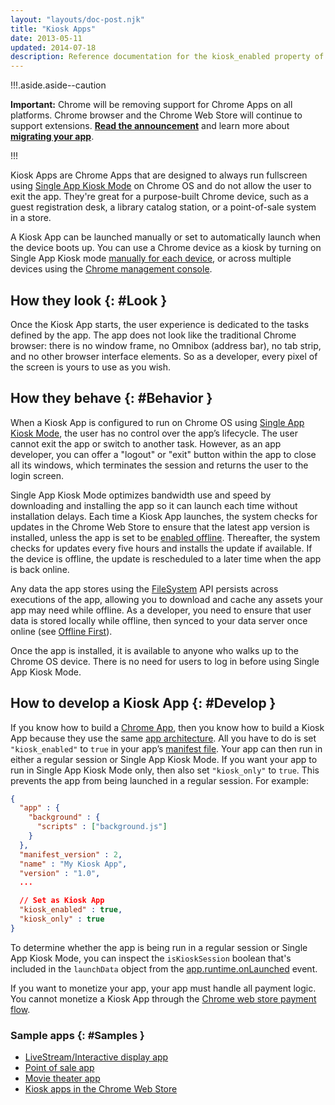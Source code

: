 ```yaml
---
layout: "layouts/doc-post.njk"
title: "Kiosk Apps"
date: 2013-05-11
updated: 2014-07-18
description: Reference documentation for the kiosk_enabled property of manifest.json.
---
```


!!!.aside.aside--caution

**Important:** Chrome will be removing support for Chrome Apps on all platforms. Chrome browser and
the Chrome Web Store will continue to support extensions. [**Read the announcement**][1] and learn
more about [**migrating your app**][2].

!!!

Kiosk Apps are Chrome Apps that are designed to always run fullscreen using [Single App Kiosk
Mode][3] on Chrome OS and do not allow the user to exit the app. They're great for a purpose-built
Chrome device, such as a guest registration desk, a library catalog station, or a point-of-sale
system in a store.

A Kiosk App can be launched manually or set to automatically launch when the device boots up. You
can use a Chrome device as a kiosk by turning on Single App Kiosk mode [manually for each
device][4], or across multiple devices using the [Chrome management console][5].

## How they look {: #Look }

Once the Kiosk App starts, the user experience is dedicated to the tasks defined by the app. The app
does not look like the traditional Chrome browser: there is no window frame, no Omnibox (address
bar), no tab strip, and no other browser interface elements. So as a developer, every pixel of the
screen is yours to use as you wish.

## How they behave {: #Behavior }

When a Kiosk App is configured to run on Chrome OS using [Single App Kiosk Mode][6], the user has no
control over the app’s lifecycle. The user cannot exit the app or switch to another task. However,
as an app developer, you can offer a "logout" or "exit" button within the app to close all its
windows, which terminates the session and returns the user to the login screen.

Single App Kiosk Mode optimizes bandwidth use and speed by downloading and installing the app so it
can launch each time without installation delays. Each time a Kiosk App launches, the system checks
for updates in the Chrome Web Store to ensure that the latest app version is installed, unless the
app is set to be [enabled offline][7]. Thereafter, the system checks for updates every five hours
and installs the update if available. If the device is offline, the update is rescheduled to a later
time when the app is back online.

Any data the app stores using the [FileSystem][8] API persists across executions of the app,
allowing you to download and cache any assets your app may need while offline. As a developer, you
need to ensure that user data is stored locally while offline, then synced to your data server once
online (see [Offline First][9]).

Once the app is installed, it is available to anyone who walks up to the Chrome OS device. There is
no need for users to log in before using Single App Kiosk Mode.

## How to develop a Kiosk App {: #Develop }

If you know how to build a [Chrome App][10], then you know how to build a Kiosk App because they use
the same [app architecture][11]. All you have to do is set `"kiosk_enabled"` to `true` in your app’s
[manifest file][12]. Your app can then run in either a regular session or Single App Kiosk Mode. If
you want your app to run in Single App Kiosk Mode only, then also set `"kiosk_only"` to `true`. This
prevents the app from being launched in a regular session. For example:

```json
{
  "app" : {
    "background" : {
      "scripts" : ["background.js"]
    }
  },
  "manifest_version" : 2,
  "name" : "My Kiosk App",
  "version" : "1.0",
  ...

  // Set as Kiosk App
  "kiosk_enabled" : true,
  "kiosk_only" : true
}
```

To determine whether the app is being run in a regular session or Single App Kiosk Mode, you can
inspect the `isKioskSession` boolean that's included in the `launchData` object from the
[app.runtime.onLaunched][13] event.

If you want to monetize your app, your app must handle all payment logic. You cannot monetize a
Kiosk App through the [Chrome web store payment flow][14].

### Sample apps {: #Samples }

- [LiveStream/Interactive display app][15]
- [Point of sale app][16]
- [Movie theater app][17]
- [Kiosk apps in the Chrome Web Store][18]

[1]: https://blog.chromium.org/2020/01/moving-forward-from-chrome-apps.html
[2]: https://developer.chrome.com/apps/migration
[3]: https://support.google.com/chromebook/answer/3134673
[4]: https://support.google.com/chromebook/answer/3134673
[5]: https://support.google.com/chrome/a/answer/3017014
[6]: https://support.google.com/chromebook/answer/3134673
[7]: https://developer.chrome.com/apps/manifest/offline_enabled
[8]: https://developer.chrome.com/apps/fileSystem
[9]: https://developer.chrome.com/apps/offline_apps.html
[10]: https://developer.chrome.com/apps/about_apps
[11]: https://developer.chrome.com/apps/app_architecture
[12]: https://developer.chrome.com/apps/manifest
[13]: https://developer.chrome.com/apps/app_runtime#event-onLaunched
[14]: https://developer.chrome.com/webstore/money
[15]: https://github.com/KioskApps/InfoHub
[16]: https://github.com/KioskApps/SalesPoint
[17]: https://github.com/KioskApps/QuickTicket
[18]: https://chrome.google.com/webstore/category/collection/kiosk-apps
